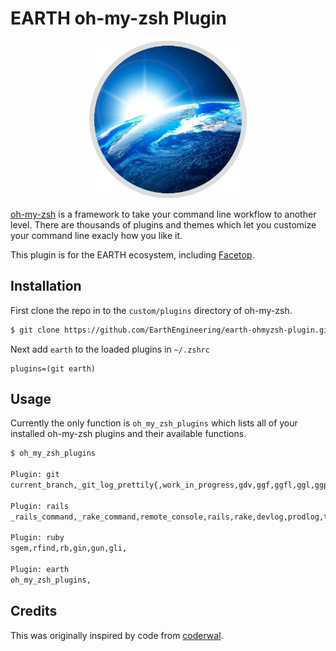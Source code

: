 # EARTH oh-my-zsh Plugin

<div id="img_wrapper" style="text-align: center;">
  <img src="images/earth_engineering_logo.jpg" style="width: 50%;" />
</div>

[oh-my-zsh](https://ohmyz.sh) is a framework to take your command line workflow to another level. There are thousands of plugins and themes which let you customize your command line exacly how you like it.

This plugin is for the EARTH ecosystem, including [Facetop](http://www.facetop.earth).

## Installation

First clone the repo in to the `custom/plugins` directory of oh-my-zsh.

```bash
$ git clone https://github.com/EarthEngineering/earth-ohmyzsh-plugin.git earth
```

Next add `earth` to the loaded plugins in `~/.zshrc`

```text
plugins=(git earth)
```

## Usage

Currently the only function is `oh_my_zsh_plugins` which lists all of your installed oh-my-zsh plugins and their available functions.

```bash
$ oh_my_zsh_plugins

Plugin: git
current_branch,_git_log_prettily{,work_in_progress,gdv,ggf,ggfl,ggl,ggp,ggpnp,ggu,grename,g,ga,gaa,gapa,gau,gav,gap,gb,gba,gbd,gbda,gbD,gbl,gbnm,gbr,gbs,gbsb,gbsg,gbsr,gbss,gc,gc!,gcn!,gca,gca!,gcan!,gcans!,gcam,gcsm,gcb,gcf,gcl,gclean,gpristine,gcm,gcd,gcmsg,gco,gcount,gcp,gcpa,gcpc,gcs,gd,gdca,gdcw,gdct,gds,gdt,gdw,gf,gfa,gfo,gfg,gg,gga,ggpur,ggpull,ggpush,ggsup,gpsup,ghh,gignore,gignored,git-svn-dcommit-push,gk,gke,gl,glg,glgp,glgg,glgga,glgm,glo,glol,glols,glod,glods,glola,glog,gloga,glp,gm,gmom,gmt,gmtvim,gmum,gma,gp,gpd,gpf,gpf!,gpoat,gpu,gpv,gr,gra,grb,grba,grbc,grbd,grbi,grbm,grbs,grev,grh,grhh,groh,grm,grmc,grmv,grrm,grs,grset,grss,grt,gru,grup,grv,gsb,gsd,gsh,gsi,gsps,gsr,gss,gst,gstaa,gstc,gstd,gstl,gstp,gsts,gstu,gstall,gsu,gsw,gswc,gts,gtv,gtl,gunignore,gunwip,gup,gupv,gupa,gupav,glum,gwch,gwip,

Plugin: rails
_rails_command,_rake_command,remote_console,rails,rake,devlog,prodlog,testlog,-g,-g,-g,rc,rcs,rd,rdb,rgen,rgm,rp,ru,rs,rsd,rsp,rdm,rdms,rdr,rdc,rds,rdd,rdrs,rdtc,rdtp,rdmtc,rdsl,rlc,rn,rr,rrg,rt,rmd,rsts,sstat,sg,sd,sp,sr,ssp,sc,sd,

Plugin: ruby
sgem,rfind,rb,gin,gun,gli,

Plugin: earth
oh_my_zsh_plugins,
```

## Credits

This was originally inspired by code from [coderwal](https://coderwall.com/p/yw96rg/display-all-commands-offered-by-your-installed-oh-my-zsh-plugins).